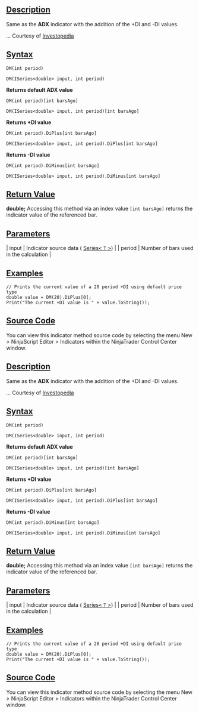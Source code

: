 ## [Description](https://developer.ninjatrader.com/docs/desktop/directional_movement_dm\#description)

Same as the **ADX** indicator with the addition of the +DI and -DI values.

... Courtesy of [Investopedia](http://www.investopedia.com/terms/d/dmi.asp)

## [Syntax](https://developer.ninjatrader.com/docs/desktop/directional_movement_dm\#syntax)

`DM(int period)`

`DM(ISeries<double> input, int period)`

**Returns default ADX value**

`DM(int period)[int barsAgo]`

`DM(ISeries<double> input, int period)[int barsAgo]`

**Returns +DI value**

`DM(int period).DiPlus[int barsAgo]`

`DM(ISeries<double> input, int period).DiPlus[int barsAgo]`

**Returns -DI value**

`DM(int period).DiMinus[int barsAgo]`

`DM(ISeries<double> input, int period).DiMinus[int barsAgo]`

## [Return Value](https://developer.ninjatrader.com/docs/desktop/directional_movement_dm\#return-value)

**double;** Accessing this method via an index value `[int barsAgo]` returns the indicator value of the referenced bar.

## [Parameters](https://developer.ninjatrader.com/docs/desktop/directional_movement_dm\#parameters)

| input | Indicator source data ( [Series< `T` >](https://developer.ninjatrader.com/docs/desktop/seriest)) |
| period | Number of bars used in the calculation |

## [Examples](https://developer.ninjatrader.com/docs/desktop/directional_movement_dm\#examples)

```jsx-150469391 csharp
// Prints the current value of a 20 period +DI using default price type
double value = DM(20).DiPlus[0];
Print("The current +DI value is " + value.ToString());

```

## [Source Code](https://developer.ninjatrader.com/docs/desktop/directional_movement_dm\#source-code)

You can view this indicator method source code by selecting the menu New > NinjaScript Editor > Indicators within the NinjaTrader Control Center window.

## [Description](https://developer.ninjatrader.com/docs/desktop/directional_movement_dm\#description)

Same as the **ADX** indicator with the addition of the +DI and -DI values.

... Courtesy of [Investopedia](http://www.investopedia.com/terms/d/dmi.asp)

## [Syntax](https://developer.ninjatrader.com/docs/desktop/directional_movement_dm\#syntax)

`DM(int period)`

`DM(ISeries<double> input, int period)`

**Returns default ADX value**

`DM(int period)[int barsAgo]`

`DM(ISeries<double> input, int period)[int barsAgo]`

**Returns +DI value**

`DM(int period).DiPlus[int barsAgo]`

`DM(ISeries<double> input, int period).DiPlus[int barsAgo]`

**Returns -DI value**

`DM(int period).DiMinus[int barsAgo]`

`DM(ISeries<double> input, int period).DiMinus[int barsAgo]`

## [Return Value](https://developer.ninjatrader.com/docs/desktop/directional_movement_dm\#return-value)

**double;** Accessing this method via an index value `[int barsAgo]` returns the indicator value of the referenced bar.

## [Parameters](https://developer.ninjatrader.com/docs/desktop/directional_movement_dm\#parameters)

| input | Indicator source data ( [Series< `T` >](https://developer.ninjatrader.com/docs/desktop/seriest)) |
| period | Number of bars used in the calculation |

## [Examples](https://developer.ninjatrader.com/docs/desktop/directional_movement_dm\#examples)

```jsx-150469391 csharp
// Prints the current value of a 20 period +DI using default price type
double value = DM(20).DiPlus[0];
Print("The current +DI value is " + value.ToString());

```

## [Source Code](https://developer.ninjatrader.com/docs/desktop/directional_movement_dm\#source-code)

You can view this indicator method source code by selecting the menu New > NinjaScript Editor > Indicators within the NinjaTrader Control Center window.